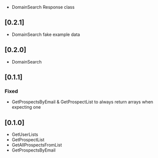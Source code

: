 * DomainSearch Response class

## [0.2.1]
* DomainSearch fake example data

## [0.2.0]
* DomainSearch

## [0.1.1]

### Fixed
* GetProspectsByEmail & GetProspectList to always return arrays when expecting one

## [0.1.0]
* GetUserLists
* GetProspectList
* GetAllProspectsFromList
* GetProspectsByEmail
